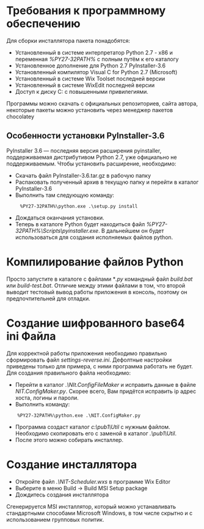 # Требования к программному обеспечению

Для сборки инсталлятора пакета понадобятся:

- Установленный в системе интерпретатор Python 2.7 - x86 и переменная *%PY27-32PATH%* с полным путём к его каталогу
- Установленное дополнение для Python 2.7 PyInstaller-3.6
- Установленный компилятор Visual C for Python 2.7 (Microsoft)
- Установленный в системе  Wix Toolset последней версии
- Установленный в системе WixEdit последней версии
- Доступ к диску C: с повышенными привилегиями.

Программы можно скачать с официальных репозиториев, сайта автора, некоторые пакеты можно установить через менеджер пакетов chocolatey

## Особенности установки PyInstaller-3.6

PyInstaller 3.6 — последняя версия расширения pyinstaller, поддерживаемая дистрибутивом Python 2.7, уже официально не поддерживаемым. Чтобы установить расширение, необходимо:

- Скачать файл PyInstaller-3.6.tar.gz в рабочую папку
- Распаковать полученный архив в текущую папку и перейти в каталог PyInstaller-3.6
- Выполнить там следующую команду:

```
     %PY27-32PATH%\python.exe .\setup.py install
```

- Дождаться оканчания установки.
- Теперь в каталоге Python будет находиться файл *%PY27-32PATH%\Scripts\pyinstaller.exe*. В дальнейшем он будет использоваться для создания исполняемых файлов python.

# Компилирование файлов Python

Просто запустите в каталоге с файлами **.py* командный файл *build.bat* или *build-test.bat*. Отличие между этими файлами в том, что второй выводит тестовый вывод работы приложения в консоль, поэтому он предпочтительней для отладки.

# Создание шифрованного base64 ini Файла

Для корректной работы приложения необходимо правильно сформировать файл *settings-reverse.ini*. Дефолтные настройки приведены только для примера, с ними программа работать не будет. Для создания правильного файла необходимо:

- Перейти в каталог *.\NIt.ConfigFileMaker* и исправить данные в файле *NIT.ConfigMaker.py*. Скорее всего, Вам придётся исправить ip адрес хоста, логины и пароли.
- Выполнить команду:
``` 
    %PY27-32PATH%\python.exe .\NIT.ConfigMaker.py
```
- Программа создаст каталог *c:\pub1\Util* с нужным файлом. Необходимо скопировать его с заменой в каталог *.\pub1\Util*.
- После этого можно собирать инсталлер.

# Создание инсталлятора

- Откройте файл *.\NIT-Scheduler.wxs* в программе Wix Editor
- Выберите в меню Build -> Build MSI Setup package
- Дождитесь создания инсталлятора

Сгенерируется MSI инсталлятор, который можно устанавливать стандартными способами Microsoft Windows, в том числе скрытно и с использованием групповых политик.
